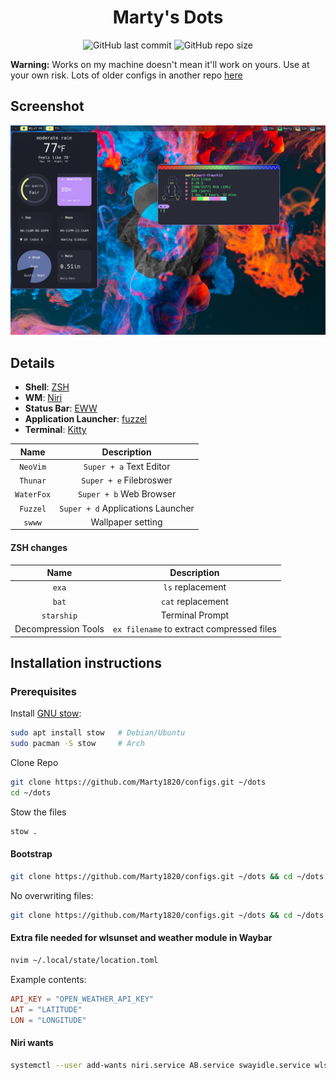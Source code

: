<div align="center">

# Marty's Dots

![GitHub last commit](https://img.shields.io/github/last-commit/Marty1820/configs?style=for-the-badge&labelColor=44475a&color=bd93f9) ![GitHub repo size](https://img.shields.io/github/repo-size/Marty1820/configs?style=for-the-badge&labelColor=44475a&color=bd93f9)

</div>

**Warning:** Works on my machine doesn't mean it'll work on yours. Use at your own risk.
Lots of older configs in another repo [here](https://github.com/Marty1820/old-dotfiles)

## Screenshot

![niri fetch](/.screenshots/niri.png?raw=true "Niri Screenshot")

## Details

- **Shell**: [ZSH](https://www.zsh.org/)
- **WM**: [Niri](https://github.com/YaLTeR/niri)
- **Status Bar**: [EWW](https://elkowar.github.io/eww/eww.html)
- **Application Launcher**: [fuzzel](https://codeberg.org/dnkl/fuzzel)
- **Terminal**: [Kitty](https://sw.kovidgoyal.net/kitty/)

|    Name    |            Description            |
| :--------: | :-------------------------------: |
|  `NeoVim`  |      `Super + a` Text Editor      |
|  `Thunar`  |      `Super + e` Filebroswer      |
| `WaterFox` |      `Super + b` Web Browser      |
|  `Fuzzel`  | `Super + d` Applications Launcher |
|   `swww`   |         Wallpaper setting         |

#### ZSH changes

|        Name         |                Description                |
| :-----------------: | :---------------------------------------: |
|        `exa`        |             `ls` replacement              |
|        `bat`        |             `cat` replacement             |
|     `starship`      |              Terminal Prompt              |
| Decompression Tools | `ex filename` to extract compressed files |

## Installation instructions

### Prerequisites

Install [GNU stow](https://www.gnu.org/software/stow/):

```bash
sudo apt install stow   # Debian/Ubuntu
sudo pacman -S stow     # Arch
```

Clone Repo

```bash
git clone https://github.com/Marty1820/configs.git ~/dots
cd ~/dots
```

Stow the files

```bash
stow .
```

#### Bootstrap

```bash
git clone https://github.com/Marty1820/configs.git ~/dots && cd ~/dots && stow .
```

No overwriting files:

```bash
git clone https://github.com/Marty1820/configs.git ~/dots && cd ~/dots && stow --adopt .
```

#### Extra file needed for wlsunset and weather module in Waybar

```bash
nvim ~/.local/state/location.toml
```

Example contents:

```toml
API_KEY = "OPEN_WEATHER_API_KEY"
LAT = "LATITUDE"
LON = "LONGITUDE"
```

#### Niri wants

```bash
systemctl --user add-wants niri.service AB.service swayidle.service wlsunset.service weather.timer
```
